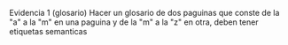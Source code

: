 Evidencia 1 (glosario)
Hacer un glosario de dos paguinas que conste de la "a" a la "m" en una paguina
y de la "m" a la "z" en otra, deben tener etiquetas semanticas
